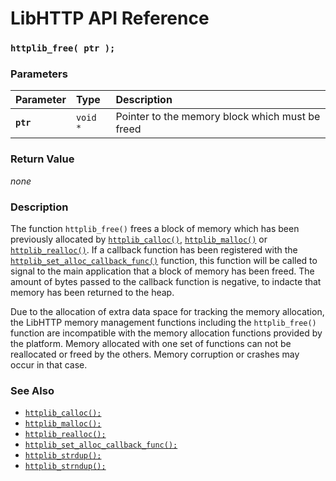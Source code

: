 # LibHTTP API Reference

### `httplib_free( ptr );`

### Parameters

| Parameter | Type | Description |
| :--- | :--- | :--- |
|**`ptr`**|`void *`|Pointer to the memory block which must be freed|

### Return Value

*none*

### Description

The function `httplib_free()` frees a block of memory which has been previously allocated by [`httplib_calloc()`](httplib_calloc.md), [`httplib_malloc()`](httplib_malloc.md) or [`httplib_realloc()`](httplib_realloc.md). If a callback function has been registered with the [`httplib_set_alloc_callback_func()`](httplib_set_alloc_callback_func.md) function, this function will be called to signal to the main application that a block of memory has been freed. The amount of bytes passed to the callback function is negative, to indacte that memory has been returned to the heap.

Due to the allocation of extra data space for tracking the memory allocation, the LibHTTP memory management functions including the `httplib_free()` function are incompatible with the memory allocation functions provided by the platform. Memory allocated with one set of functions can not be reallocated or freed by the others. Memory corruption or crashes may occur in that case.

### See Also

* [`httplib_calloc();`](httplib_calloc.md)
* [`httplib_malloc();`](httplib_malloc.md)
* [`httplib_realloc();`](httplib_realloc.md)
* [`httplib_set_alloc_callback_func();`](httplib_set_alloc_callback_func.md)
* [`httplib_strdup();`](httplib_strdup.md)
* [`httplib_strndup();`](httplib_strndup.md)

